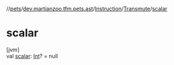 //[pets](../../../../index.md)/[dev.martianzoo.tfm.pets.ast](../../index.md)/[Instruction](../index.md)/[Transmute](index.md)/[scalar](scalar.md)

# scalar

[jvm]\
val [scalar](scalar.md): [Int](https://kotlinlang.org/api/latest/jvm/stdlib/kotlin/-int/index.html)? = null
